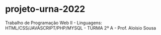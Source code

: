 # projeto-urna-2022
Trabalho de Programação Web II - Linguagens: HTML/CSS/JAVASCRIPT/PHP/MYSQL - TURMA 2º A - Prof. Aloísio Sousa
